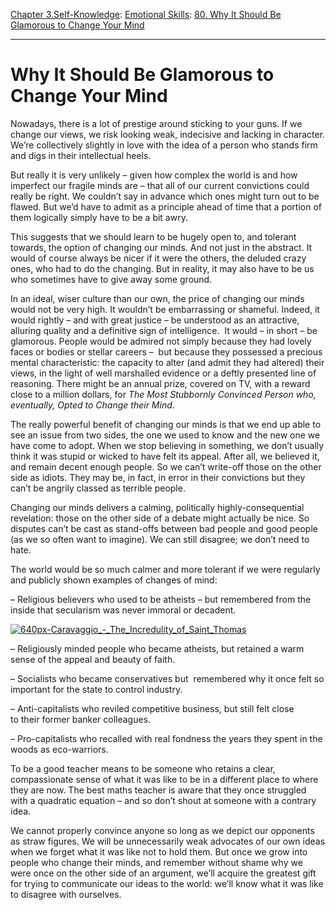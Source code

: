 [Chapter 3.Self-Knowledge](https://www.theschooloflife.com/thebookoflife/category/self-knowledge/): [Emotional Skills](https://www.theschooloflife.com/thebookoflife/category/self-knowledge/emotional-skills/): [80. Why It Should Be Glamorous to Change Your Mind](https://www.theschooloflife.com/thebookoflife/how-it-should-be-glamorous-to-change-your-mind/)

* * *

# Why It Should Be Glamorous to Change Your Mind

Nowadays, there is a lot of prestige around sticking to your guns. If we change our views, we risk looking weak, indecisive and lacking in character. We’re collectively slightly in love with the idea of a person who stands firm and digs in their intellectual heels.

But really it is very unlikely – given how complex the world is and how imperfect our fragile minds are – that all of our current convictions could really be right. We couldn’t say in advance which ones might turn out to be flawed. But we’d have to admit as a principle ahead of time that a portion of them logically simply have to be a bit awry.

This suggests that we should learn to be hugely open to, and tolerant towards, the option of changing our minds. And not just in the abstract. It would of course always be nicer if it were the others, the deluded crazy ones, who had to do the changing. But in reality, it may also have to be us who sometimes have to give away some ground.

In an ideal, wiser culture than our own, the price of changing our minds would not be very high. It wouldn’t be embarrassing or shameful. Indeed, it would rightly – and with great justice – be understood as an attractive, alluring quality and a definitive sign of intelligence. &nbsp;It would – in short – be glamorous. People would be admired not simply because they had lovely faces or bodies or stellar careers – &nbsp;but because they possessed a precious mental characteristic: the capacity to alter (and admit they had altered) their views, in the light of well marshalled evidence or a deftly presented line of reasoning. There might be an annual prize, covered on TV, with a reward close to a million dollars, for _The Most Stubbornly Convinced Person who, eventually, Opted to Change their Mind_.

The really powerful benefit of changing our minds is that we end up able to see an issue from two sides, the one we used to know and the new one we have come to adopt. When we stop believing in something, we don’t usually think it was stupid or wicked to have felt its appeal. After all, we believed it, and remain decent enough people. So we can’t write-off those on the other side as idiots. They may be, in fact, in error in their convictions but they can’t be angrily classed as terrible people.

Changing our minds delivers a calming, politically highly-consequential revelation: those on the other side of a debate might actually be nice. So disputes can’t be cast as stand-offs between bad people and good people (as we so often want to imagine). We can still disagree; we don’t need to hate.

The world would be so much calmer and more tolerant if we were regularly and publicly shown examples of changes of mind:

– Religious believers who used to be atheists – but remembered from the inside that secularism was never immoral or decadent.

[![640px-Caravaggio_-_The_Incredulity_of_Saint_Thomas](https://www.theschooloflife.com/thebookoflife/wp-content/uploads/2017/02/640px-Caravaggio_-_The_Incredulity_of_Saint_Thomas.jpg)](http://www.thebookoflife.org/wp-content/uploads/2017/02/640px-Caravaggio_-_The_Incredulity_of_Saint_Thomas.jpg)

– Religiously minded people who became atheists, but retained a warm sense of the appeal and beauty of faith.

– Socialists who became conservatives but &nbsp;remembered why it once felt so important for the state to control industry.

– Anti-capitalists who reviled competitive business, but still felt close to&nbsp;their former banker colleagues.

– Pro-capitalists who recalled with real fondness the years they spent in the woods as eco-warriors.

To be a good teacher means to be someone who retains a clear, compassionate sense of what it was like to be in a different place to where they are now. The best maths teacher is aware that they once struggled with a quadratic equation – and so don’t shout at someone with a contrary idea.

We cannot properly convince anyone so long as we depict our opponents as straw figures. We will be unnecessarily weak advocates of our own ideas when we forget what it was like not to hold them. But once we grow into people who change their minds, and remember without shame why we were once on the other side of an argument, we’ll acquire the greatest gift for trying to communicate our ideas to the world: we’ll know what it was like to disagree with ourselves.
